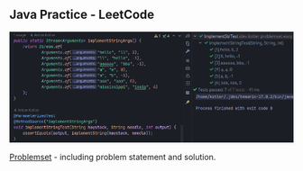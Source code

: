 ## Java Practice - LeetCode

![Java Practice - LeetCode](java-leetcode.png)

[Problemset](https://github.com/kotler-dev/java-leetcode/blob/master/src/test/java/dev/kotler/problemset/easy/) - including problem statement and solution.  

[//]: # ([1. Two Sum]&#40;https://github.com/kotler-dev/java-leetcode/blob/master/src/test/java/dev/kotler/problemset/easy/task100/TwoSumTest.java&#41;  )
[//]: # ([9. Palindrome Number]&#40;https://github.com/kotler-dev/java-leetcode/blob/master/src/test/java/dev/kotler/problemset/easy/task100/PalindromeNumberTest.java&#41;  )
[//]: # ([13. Roman to Integer]&#40;https://github.com/kotler-dev/java-leetcode/blob/master/src/test/java/dev/kotler/problemset/easy/task100/RomanToIntegerTest.java&#41;  )
[//]: # ([14. Longest Common Prefix]&#40;https://github.com/kotler-dev/java-leetcode/blob/master/src/test/java/dev/kotler/problemset/easy/task100/LongestCommonPrefixTest.java&#41;  )
[//]: # ([20. Valid Parentheses]&#40;https://github.com/kotler-dev/java-leetcode/blob/master/src/test/java/dev/kotler/problemset/easy/task100/ValidationBracketsTest.java&#41;  )
[//]: # ([21. Merge Two Sorted Lists]&#40;https://github.com/kotler-dev/java-leetcode/blob/master/src/test/java/dev/kotler/problemset/easy/task100/MergeTwoSortedListsTest.java&#41;  )
[//]: # ([26. Remove Duplicates from Sorted Array]&#40;https://github.com/kotler-dev/java-leetcode/blob/master/src/test/java/dev/kotler/problemset/easy/task100/RemoveDuplicatesFromSortedArrayTest.java&#41;  )
[//]: # ([27. Remove Element]&#40;https://github.com/kotler-dev/java-leetcode/blob/master/src/test/java/dev/kotler/problemset/easy/task100/RemoveElementTest.java&#41;  )
[//]: # ([28. Implement strStr&#40;&#41;]&#40;https://github.com/kotler-dev/java-leetcode/blob/master/src/test/java/dev/kotler/problemset/easy/task100/ImplementStrTest.java&#41;  )
[//]: # ([35. Search Insert Position]&#40;https://github.com/kotler-dev/java-leetcode/blob/master/src/test/java/dev/kotler/problemset/easy/task100/SearchInsertPositionTest.java&#41;  )
[//]: # ([88. Merge Sorted Array]&#40;https://github.com/kotler-dev/java-leetcode/blob/master/src/test/java/dev/kotler/problemset/easy/task100/MergeSortedArrayTest.java&#41;  )
[//]: # ([94. Binary Tree Inorder Traversal]&#40;https://github.com/kotler-dev/java-leetcode/blob/master/src/test/java/dev/kotler/problemset/easy/task100/BinaryTreeInorderTraversalTest.java&#41;  )
 